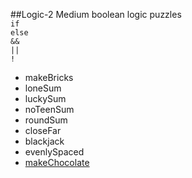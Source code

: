 ##Logic-2
Medium boolean logic puzzles  
`if`  
`else`  
`&&`  
`||`  
`!`  


 * makeBricks
 * loneSum
 * luckySum
 * noTeenSum
 * roundSum
 * closeFar
 * blackjack
 * evenlySpaced
 * [makeChocolate](..\makeChocolate)
